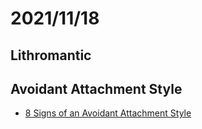 # 2021/11/18
## Lithromantic
## Avoidant Attachment Style
- [8 Signs of an Avoidant Attachment Style](https://www.youtube.com/watch?v=nqlce10FyVU)
